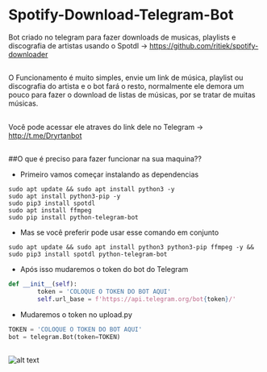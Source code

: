 # Spotify-Download-Telegram-Bot
Bot criado no telegram para fazer downloads de musicas, playlists e discografia de artistas usando o Spotdl -> https://github.com/ritiek/spotify-downloader
##
O Funcionamento é muito simples, envie um link de música, playlist ou discografia do artista e o bot fará o resto, normalmente ele demora um pouco para fazer o download de listas de músicas, por se tratar de muitas músicas.
##
Você pode acessar ele atraves do link dele no Telegram -> http://t.me/Dryrtanbot
##

##O que é preciso para fazer funcionar na sua maquina??
- Primeiro vamos começar instalando as dependencias
```shell
sudo apt update && sudo apt install python3 -y
sudo apt install python3-pip -y
sudo pip3 install spotdl
sudo apt install ffmpeg
sudo pip install python-telegram-bot
```

- Mas se você preferir pode usar esse comando em conjunto
```shell
sudo apt update && sudo apt install python3 python3-pip ffmpeg -y && sudo pip3 install spotdl python-telegram-bot
```

- Após isso mudaremos o token do bot do Telegram
```python
def __init__(self):
        token = 'COLOQUE O TOKEN DO BOT AQUI'
        self.url_base = f'https://api.telegram.org/bot{token}/'
```
- Mudaremos o token no upload.py
```python
TOKEN = 'COLOQUE O TOKEN DO BOT AQUI'
bot = telegram.Bot(token=TOKEN)
```

##
![alt text](https://uploaddeimagens.com.br/images/003/285/772/original/Fluxograma.png?1623486888)
